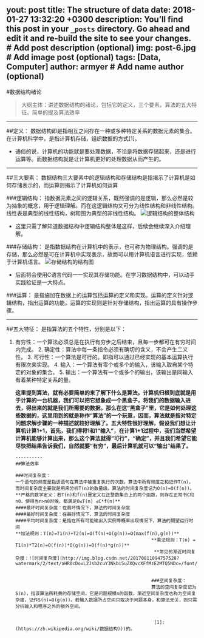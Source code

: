 yout: post
title: The structure of data
date: 2018-01-27 13:32:20 +0300
description: You’ll find this post in your `_posts` directory. Go ahead and edit it and re-build the site to see your changes. # Add post description (optional)
img: post-6.jpg # Add image post (optional)
tags: [Data, Computer]
author: armyer # Add name author (optional)
---

#数据结构绪论

> 大纲主体：讲述数据结构的绪论，包括它的定义，三个要素，算法的五大特征。简单的提及算法效率


----------


##定义：
数据结构即是指相互之间存在一种或多种特定关系的数据元素的集合。在计算机科学中，是指计算机存储，组织数据的方式[1]。

- 通俗的说，计算机的功能就是要处理数据，不论是将数据存储起来，还是进行运算等。而数据结构就是让计算机更好的处理数据从而产生的。


----------


##三大要素：
数据结构三大要素中的逻辑结构和存储结构是指揭示了计算机是如何存储表示的，而运算则揭示了计算机如何运算

###逻辑结构：
指数据元素之间的逻辑关系，既然强调的是逻辑，那么必然是较为抽象的概念，用于逻辑理解。而在这逻辑结构又可分为线性结构和非线性结构。线性表是典型的线性结构，树和图为典型的非线性结构。
![逻辑结构的整体结构](http://img.blog.csdn.net/20170810232727186?watermark/2/text/aHR0cDovL2Jsb2cuY3Nkbi5uZXQvcXFfMzE2MTQ5NDc=/font/5a6L5L2T/fontsize/400/fill/I0JBQkFCMA==/dissolve/70/gravity/SouthEast)

 - 这里只需了解知道数据结构中逻辑结构整体是这样，后续会继续深入介绍理解。
 
 
 ###存储结构：
 是指数据结构在计算机中的表示，也可称为物理结构。强调的是存储，那么必然是可在计算机中实现表示，故而可以用计算机语言进行实现，依赖于计算机语言。
 ![存储结构的结构图](http://img.blog.csdn.net/20170810233822229?watermark/2/text/aHR0cDovL2Jsb2cuY3Nkbi5uZXQvcXFfMzE2MTQ5NDc=/font/5a6L5L2T/fontsize/400/fill/I0JBQkFCMA==/dissolve/70/gravity/SouthEast)
 
  - 后面将会使用C语言代码一一实现其存储功能。在学习数据结构中，可以动手实践验证是一大特点。
  
  
  ###运算：
  是指施加在数据上的运算包括运算的定义和实现。运算的定义针对逻辑结构，指出运算的功能。运算的实现则是针对存储结构，指出运算的具有操作步骤。
  
  
  ----------
  
  
  ##五大特征：
  是指算法的五个特性，分别是以下：
  
   1. 有穷性：一个算法必须总是在执行有穷步之后结束，且每一步都可在有穷时间内完成。
    2. 确定性：算法中每一条指令必须有确切的含义，不会产生二义性。
     3. 可行性：一个算法是可行的。即指可以通过已经实现的基本运算执行有限次来实现。
      4. 输入：一个算法有零个或多个的输入，该输入取自某个特定的对象的集合。
       5. 输出：一个算法有一个或多个的输出，该输出是同输入有着某种特定关系的量。
        
         **这里提到算法，就有必要简单的来了解下什么是算法。计算机归根到底就是用于计算的一台机器，我们可以把它想象成一个黑盒子，将我们的数据输入进去，得出来的就是我们所需要的数据。那么在这“黑盒子”里，它是如何处理这些数据的，这里用到的就是称作“算法”的一个玩意，因而，算法就是指对特定问题求解步骤的一种描述就较好理解了。五大特性很好理解，假设我们想让计算机计算1+1，首先，我们得将1和1“输入”，在计算1+1过程中，我们当然希望计算机能够计算出来，那么这个算法就得“可行”，“确定”，并且我们希望它能尽快把结果告诉我们，自然就要“有穷”，最后计算机就可以“输出”结果了。**
         
          
          
          
          ----------
          ##算法效率
          
          ###时间复杂度：
          一个语句的频度是指该语句在算法中被重复执行的次数。算法中所有频度之和记作T(n)，而时间复杂度主要就是用来分析T(n)的数量级。算法的时间复杂度记为O(n)=O(f(n))。
          **严格的数学定义：若T(n)和f(n)是定义在正整数集合上的两个函数，则存在正常书C和n0，使得当n>n0时候，都满足0≤T(n) ≤C*f(n)**
          ####最坏时间复杂度：在最坏情况下，算法的时间复杂度
          ####最好时间复杂度：在最好情况下，算法的时间复杂度
          ####平均时间复杂度：是指在所有可能输出入实例等概率出现情况下，算法的期望运行时间
          **加法规则：T(n)=T1(n)+T2(n)=O(f(n)+O(g(n))=O(max(f(n),g(n))**
                                                            **乘法规则：T(n) = T1(n)*T2(n)=O(f(n))*O(g(n))=O(f(n)*g(n))**
                                                             **常见的渐近时间复杂度：![时间复杂度](http://img.blog.csdn.net/20170811094757528?watermark/2/text/aHR0cDovL2Jsb2cuY3Nkbi5uZXQvcXFfMzE2MTQ5NDc=/font/5a6L5L2T/fontsize/400/fill/I0JBQkFCMA==/dissolve/70/gravity/SouthEast)**
                                                            
                                                            
                                                            ###空间复杂度：
                                                            算法的空间复杂度记为S(n)，指该算法所耗费的存储空间，它是问题规模n的函数，渐近空间复杂度也称为空间复杂度，记作S(n)=O(g(n))。若输入数据所占空间只取决于问题本身，和算法无关，则只需分析输入和程序之外的额外空间。
                                                            
                                                            
                                                             [1]:(https://zh.wikipedia.org/wiki/数据结构)))的。
